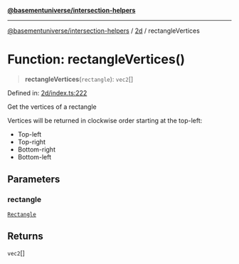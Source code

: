 [**@basementuniverse/intersection-helpers**](../../README.md)

***

[@basementuniverse/intersection-helpers](../../README.md) / [2d](../README.md) / rectangleVertices

# Function: rectangleVertices()

> **rectangleVertices**(`rectangle`): `vec2`[]

Defined in: [2d/index.ts:222](https://github.com/basementuniverse/intersection-helpers/blob/ce8bdda9fbd616d6a406e87a4824e91fffc01d0e/src/2d/index.ts#L222)

Get the vertices of a rectangle

Vertices will be returned in clockwise order starting at the top-left:
- Top-left
- Top-right
- Bottom-right
- Bottom-left

## Parameters

### rectangle

[`Rectangle`](../types/type-aliases/Rectangle.md)

## Returns

`vec2`[]
